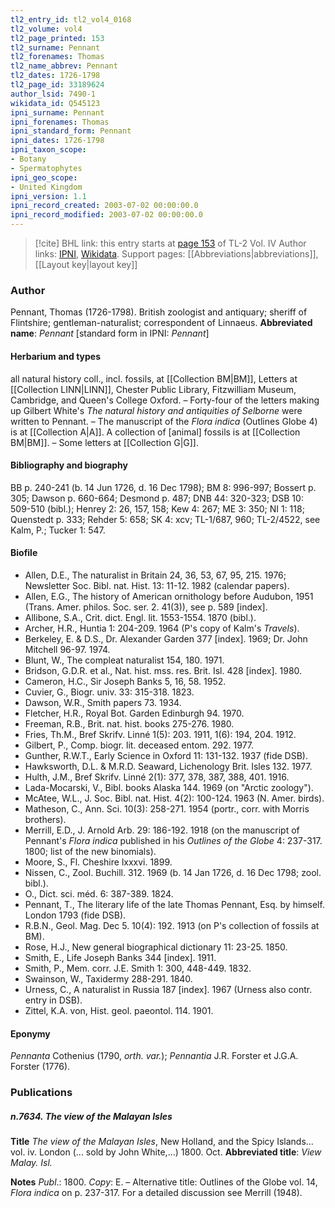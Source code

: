 ```yaml
---
tl2_entry_id: tl2_vol4_0168
tl2_volume: vol4
tl2_page_printed: 153
tl2_surname: Pennant
tl2_forenames: Thomas
tl2_name_abbrev: Pennant
tl2_dates: 1726-1798
tl2_page_id: 33189624
author_lsid: 7490-1
wikidata_id: Q545123
ipni_surname: Pennant
ipni_forenames: Thomas
ipni_standard_form: Pennant
ipni_dates: 1726-1798
ipni_taxon_scope: 
- Botany
- Spermatophytes
ipni_geo_scope: 
- United Kingdom
ipni_version: 1.1
ipni_record_created: 2003-07-02 00:00:00.0
ipni_record_modified: 2003-07-02 00:00:00.0
---
```


> [!cite] BHL link: this entry starts at [page 153](https://www.biodiversitylibrary.org/page/33189624) of TL-2 Vol. IV
> Author links: [IPNI](https://www.ipni.org/a/7490-1), [Wikidata](https://www.wikidata.org/wiki/Q545123). Support pages: [[Abbreviations|abbreviations]], [[Layout key|layout key]]

### Author

Pennant, Thomas (1726-1798). British zoologist and antiquary; sheriff of Flintshire; gentleman-naturalist; correspondent of Linnaeus. 
**Abbreviated name**: *Pennant* \[standard form in IPNI: *Pennant*\]

#### Herbarium and types

all natural history coll., incl. fossils, at [[Collection BM|BM]], Letters at [[Collection LINN|LINN]], Chester Public Library, Fitzwilliam Museum, Cambridge, and Queen's College Oxford. – Forty-four of the letters making up Gilbert White's *The natural history and antiquities of Selborne* were written to Pennant. – The manuscript of the *Flora indica* (Outlines Globe 4) is at [[Collection A|A]]. A collection of \[animal\] fossils is at [[Collection BM|BM]]. – Some letters at [[Collection G|G]].

#### Bibliography and biography

BB p. 240-241 (b. 14 Jun 1726, d. 16 Dec 1798); BM 8: 996-997; Bossert p. 305; Dawson p. 660-664; Desmond p. 487; DNB 44: 320-323; DSB 10: 509-510 (bibl.); Henrey 2: 26, 157, 158; Kew 4: 267; ME 3: 350; NI 1: 118; Quenstedt p. 333; Rehder 5: 658; SK 4: xcv; TL-1/687, 960; TL-2/4522, see Kalm, P.; Tucker 1: 547.

#### Biofile

- Allen, D.E., The naturalist in Britain 24, 36, 53, 67, 95, 215. 1976; Newsletter Soc. Bibl. nat. Hist. 13: 11-12. 1982 (calendar papers).
- Allen, E.G., The history of American ornithology before Audubon, 1951 (Trans. Amer. philos. Soc. ser. 2. 41(3)), see p. 589 \[index\].
- Allibone, S.A., Crit. dict. Engl. lit. 1553-1554. 1870 (bibl.).
- Archer, H.R., Huntia 1: 204-209. 1964 (P's copy of Kalm's *Travels*).
- Berkeley, E. & D.S., Dr. Alexander Garden 377 \[index\]. 1969; Dr. John Mitchell 96-97. 1974.
- Blunt, W., The compleat naturalist 154, 180. 1971.
- Bridson, G.D.R. et al., Nat. hist. mss. res. Brit. Isl. 428 \[index\]. 1980.
- Cameron, H.C., Sir Joseph Banks 5, 16, 58. 1952.
- Cuvier, G., Biogr. univ. 33: 315-318. 1823.
- Dawson, W.R., Smith papers 73. 1934.
- Fletcher, H.R., Royal Bot. Garden Edinburgh 94. 1970.
- Freeman, R.B., Brit. nat. hist. books 275-276. 1980.
- Fries, Th.M., Bref Skrifv. Linné 1(5): 203. 1911, 1(6): 194, 204. 1912.
- Gilbert, P., Comp. biogr. lit. deceased entom. 292. 1977.
- Gunther, R.W.T., Early Science in Oxford 11: 131-132. 1937 (fide DSB).
- Hawksworth, D.L. & M.R.D. Seaward, Lichenology Brit. Isles 132. 1977.
- Hulth, J.M., Bref Skrifv. Linné 2(1): 377, 378, 387, 388, 401. 1916.
- Lada-Mocarski, V., Bibl. books Alaska 144. 1969 (on "Arctic zoology").
- McAtee, W.L., J. Soc. Bibl. nat. Hist. 4(2): 100-124. 1963 (N. Amer. birds).
- Matheson, C., Ann. Sci. 10(3): 258-271. 1954 (portr., corr. with Morris brothers).
- Merrill, E.D., J. Arnold Arb. 29: 186-192. 1918 (on the manuscript of Pennant's *Flora indica* published in his *Outlines of the Globe* 4: 237-317. 1800; list of the new binomials).
- Moore, S., Fl. Cheshire lxxxvi. 1899.
- Nissen, C., Zool. Buchill. 312. 1969 (b. 14 Jan 1726, d. 16 Dec 1798; zool. bibl.).
- O., Dict. sci. méd. 6: 387-389. 1824.
- Pennant, T., The literary life of the late Thomas Pennant, Esq. by himself. London 1793 (fide DSB).
- R.B.N., Geol. Mag. Dec 5. 10(4): 192. 1913 (on P's collection of fossils at BM).
- Rose, H.J., New general biographical dictionary 11: 23-25. 1850.
- Smith, E., Life Joseph Banks 344 \[index\]. 1911.
- Smith, P., Mem. corr. J.E. Smith 1: 300, 448-449. 1832.
- Swainson, W., Taxidermy 288-291. 1840.
- Urness, C., A naturalist in Russia 187 \[index\]. 1967 (Urness also contr. entry in DSB).
- Zittel, K.A. von, Hist. geol. paeontol. 114. 1901.

#### Eponymy

*Pennanta* Cothenius (1790, *orth. var.*); *Pennantia* J.R. Forster et J.G.A. Forster (1776).

### Publications

##### n.7634. The view of the Malayan Isles

**Title**
*The view of the Malayan Isles*, New Holland, and the Spicy Islands... vol. iv. London (... sold by John White,...) 1800. Oct.
**Abbreviated title**: *View Malay. Isl.*

**Notes**
*Publ*.: 1800. *Copy*: E. – Alternative title: Outlines of the Globe vol. 14, *Flora indica* on p. 237-317. For a detailed discussion see Merrill (1948).

